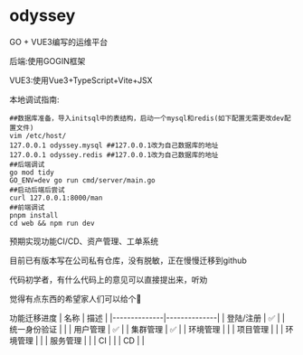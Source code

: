 # odyssey
GO + VUE3编写的运维平台

后端:使用GOGIN框架

VUE3:使用Vue3+TypeScript+Vite+JSX

本地调试指南:
```
##数据库准备，导入initsql中的表结构，启动一个mysql和redis(如下配置无需更改dev配置文件)
vim /etc/host/
127.0.0.1 odyssey.mysql ##127.0.0.1改为自己数据库的地址
127.0.0.1 odyssey.redis ##127.0.0.1改为自己数据库的地址
##后端调试
go mod tidy
GO_ENV=dev go run cmd/server/main.go
##启动后端后尝试
curl 127.0.0.1:8000/man
##前端调试
pnpm install
cd web && npm run dev
```

预期实现功能CI/CD、资产管理、工单系统

目前已有版本写在公司私有仓库，没有脱敏，正在慢慢迁移到github

代码初学者，有什么代码上的意见可以直接提出来，听劝

觉得有点东西的希望家人们可以给个🌟

功能迁移进度
| 名称         | 描述         |
|--------------|--------------|
| 登陆/注册     | ✅ |
| 统一身份验证 |  |
| 用户管理     | ✅ |
| 集群管理 | ✅ |
| 环境管理 |  |
| 项目管理 |  |
| 环境管理 |  |
| 服务管理 |  |
| CI |  |
| CD |  |
